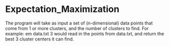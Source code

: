 # Expectation_Maximization
The program will take as input a set of (n-dimensional) data points that come from 1 or more clusters, and the number of clusters to find.  For example: em data.txt 3 would read in the points from data.txt, and return the best 3 cluster centers it can find.  
